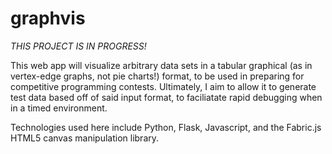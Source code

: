 # graphvis

_THIS PROJECT IS IN PROGRESS!_

This web app will visualize arbitrary data sets in a tabular graphical (as in vertex-edge graphs, not pie charts!) format, to be used in preparing for competitive programming contests. Ultimately, I aim to allow it to generate test data based off of said input format, to faciliatate rapid debugging when in a timed environment.

Technologies used here include Python, Flask, Javascript, and the Fabric.js HTML5 canvas manipulation library.
